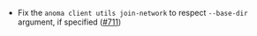 - Fix the `anoma client utils join-network` to respect `--base-dir` argument, if
  specified ([#711](https://github.com/anoma/anoma/issues/711))